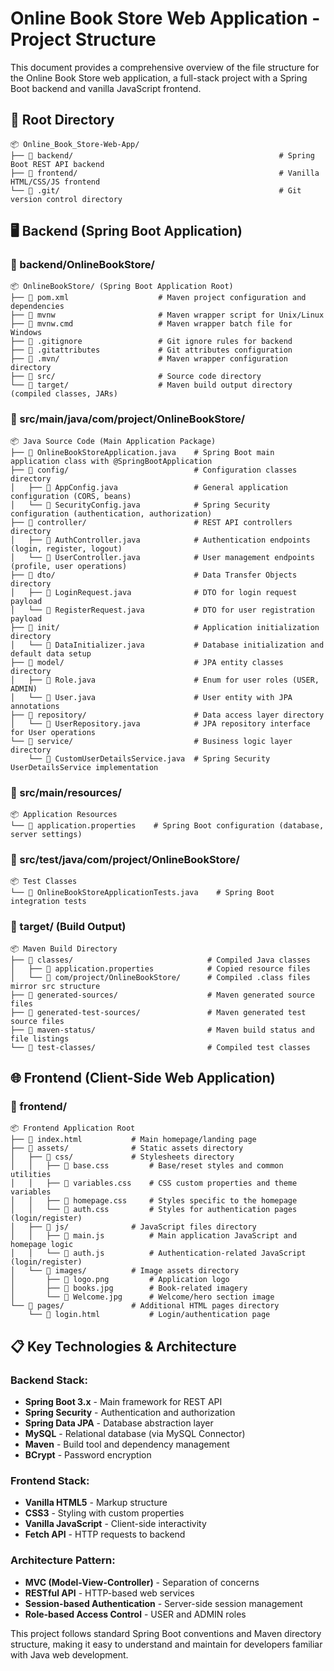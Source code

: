 # Online Book Store Web Application - Project Structure

This document provides a comprehensive overview of the file structure for the Online Book Store web application, a full-stack project with a Spring Boot backend and vanilla JavaScript frontend.

## 📁 Root Directory
```
📦 Online_Book_Store-Web-App/
├── 📁 backend/                                              # Spring Boot REST API backend
├── 📁 frontend/                                             # Vanilla HTML/CSS/JS frontend
└── 📁 .git/                                                 # Git version control directory
```

## 🖥️ Backend (Spring Boot Application)

### 📁 backend/OnlineBookStore/
```
📦 OnlineBookStore/ (Spring Boot Application Root)
├── 📄 pom.xml                    # Maven project configuration and dependencies
├── 📄 mvnw                       # Maven wrapper script for Unix/Linux
├── 📄 mvnw.cmd                   # Maven wrapper batch file for Windows
├── 📄 .gitignore                 # Git ignore rules for backend
├── 📄 .gitattributes             # Git attributes configuration
├── 📁 .mvn/                      # Maven wrapper configuration directory
├── 📁 src/                       # Source code directory
└── 📁 target/                    # Maven build output directory (compiled classes, JARs)
```

### 📁 src/main/java/com/project/OnlineBookStore/
```
📦 Java Source Code (Main Application Package)
├── 📄 OnlineBookStoreApplication.java    # Spring Boot main application class with @SpringBootApplication
├── 📁 config/                            # Configuration classes directory
│   ├── 📄 AppConfig.java                 # General application configuration (CORS, beans)
│   └── 📄 SecurityConfig.java            # Spring Security configuration (authentication, authorization)
├── 📁 controller/                        # REST API controllers directory
│   ├── 📄 AuthController.java            # Authentication endpoints (login, register, logout)
│   └── 📄 UserController.java            # User management endpoints (profile, user operations)
├── 📁 dto/                               # Data Transfer Objects directory
│   ├── 📄 LoginRequest.java              # DTO for login request payload
│   └── 📄 RegisterRequest.java           # DTO for user registration payload
├── 📁 init/                              # Application initialization directory
│   └── 📄 DataInitializer.java           # Database initialization and default data setup
├── 📁 model/                             # JPA entity classes directory
│   ├── 📄 Role.java                      # Enum for user roles (USER, ADMIN)
│   └── 📄 User.java                      # User entity with JPA annotations
├── 📁 repository/                        # Data access layer directory
│   └── 📄 UserRepository.java            # JPA repository interface for User operations
└── 📁 service/                           # Business logic layer directory
    └── 📄 CustomUserDetailsService.java  # Spring Security UserDetailsService implementation
```

### 📁 src/main/resources/
```
📦 Application Resources
└── 📄 application.properties    # Spring Boot configuration (database, server settings)
```

### 📁 src/test/java/com/project/OnlineBookStore/
```
📦 Test Classes
└── 📄 OnlineBookStoreApplicationTests.java    # Spring Boot integration tests
```

### 📁 target/ (Build Output)
```
📦 Maven Build Directory
├── 📁 classes/                              # Compiled Java classes
│   ├── 📄 application.properties            # Copied resource files
│   └── 📁 com/project/OnlineBookStore/      # Compiled .class files mirror src structure
├── 📁 generated-sources/                    # Maven generated source files
├── 📁 generated-test-sources/               # Maven generated test source files
├── 📁 maven-status/                         # Maven build status and file listings
└── 📁 test-classes/                         # Compiled test classes
```

## 🌐 Frontend (Client-Side Web Application)

### 📁 frontend/
```
📦 Frontend Application Root
├── 📄 index.html           # Main homepage/landing page
├── 📁 assets/              # Static assets directory
│   ├── 📁 css/             # Stylesheets directory
│   │   ├── 📄 base.css         # Base/reset styles and common utilities
│   │   ├── 📄 variables.css    # CSS custom properties and theme variables
│   │   ├── 📄 homepage.css     # Styles specific to the homepage
│   │   └── 📄 auth.css         # Styles for authentication pages (login/register)
│   ├── 📁 js/              # JavaScript files directory
│   │   ├── 📄 main.js          # Main application JavaScript and homepage logic
│   │   └── 📄 auth.js          # Authentication-related JavaScript (login/register)
│   └── 📁 images/          # Image assets directory
│       ├── 📄 logo.png         # Application logo
│       ├── 📄 books.jpg        # Book-related imagery
│       └── 📄 Welcome.jpg      # Welcome/hero section image
└── 📁 pages/               # Additional HTML pages directory
    └── 📄 login.html           # Login/authentication page
```


## 📋 Key Technologies & Architecture

### Backend Stack:
- **Spring Boot 3.x** - Main framework for REST API
- **Spring Security** - Authentication and authorization
- **Spring Data JPA** - Database abstraction layer
- **MySQL** - Relational database (via MySQL Connector)
- **Maven** - Build tool and dependency management
- **BCrypt** - Password encryption

### Frontend Stack:
- **Vanilla HTML5** - Markup structure
- **CSS3** - Styling with custom properties
- **Vanilla JavaScript** - Client-side interactivity
- **Fetch API** - HTTP requests to backend

### Architecture Pattern:
- **MVC (Model-View-Controller)** - Separation of concerns
- **RESTful API** - HTTP-based web services
- **Session-based Authentication** - Server-side session management
- **Role-based Access Control** - USER and ADMIN roles

This project follows standard Spring Boot conventions and Maven directory structure, making it easy to understand and maintain for developers familiar with Java web development.
